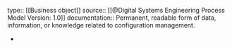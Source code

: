 type:: [[Business object]]
source:: [[@Digital Systems Engineering Process Model Version: 1.0]]
documentation:: Permanent, readable form of data, information, or knowledge related to configuration management.

-